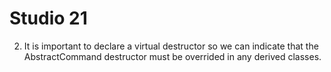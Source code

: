 # Studio 21
2. It is important to declare a virtual destructor so we can indicate that the AbstractCommand destructor must be 
overrided in any derived classes.
